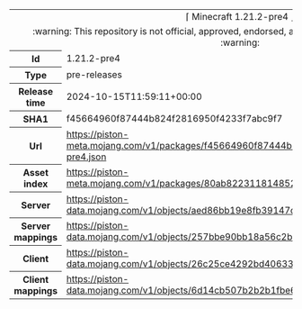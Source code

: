 <html><table>
<tr><td colspan="2" align="center"><img width="0" height="0"><br/>⌈ Minecraft 1.21.2-pre4 ⌋<br/><img width="0" height="0"></td></tr>
<tr><td colspan="2" align="center"><img width="0" height="0"><br/>
:warning: This repository is not official, approved, endorsed, associated or connected with Mojang :warning:
<br/><img width="0" height="0"></td></tr>
<tr><th>Id</th><td>1.21.2-pre4</td></tr>
<tr><th>Type</th><td>pre-releases</td></tr>
<tr><th>Release time</th><td>2024-10-15T11:59:11+00:00</td></tr>
<tr><th>SHA1</th><td>f45664960f87444b824f2816950f4233f7abc9f7</td></tr>
<tr><th>Url</th><td><a href="https://piston-meta.mojang.com/v1/packages/f45664960f87444b824f2816950f4233f7abc9f7/1.21.2-pre4.json">https://piston-meta.mojang.com/v1/packages/f45664960f87444b824f2816950f4233f7abc9f7/1.21.2-pre4.json</a></td></tr>
<tr><th>Asset index</th><td><a href="https://piston-meta.mojang.com/v1/packages/80ab8223118148523b970428790d747fa6b1d168/18.json">https://piston-meta.mojang.com/v1/packages/80ab8223118148523b970428790d747fa6b1d168/18.json</a></td></tr>
<tr><th>Server</th><td><a href="https://piston-data.mojang.com/v1/objects/aed86bb19e8fb39147c9a4534ab5e2b94fa569ea/server.jar">https://piston-data.mojang.com/v1/objects/aed86bb19e8fb39147c9a4534ab5e2b94fa569ea/server.jar</a></td></tr>
<tr><th>Server mappings</th><td><a href="https://piston-data.mojang.com/v1/objects/257bbe90bb18a56c2b05a4c7c77fbf46fe0c7d09/server.txt">https://piston-data.mojang.com/v1/objects/257bbe90bb18a56c2b05a4c7c77fbf46fe0c7d09/server.txt</a></td></tr>
<tr><th>Client</th><td><a href="https://piston-data.mojang.com/v1/objects/26c25ce4292bd40633d4a84329d2487b1149e296/client.jar">https://piston-data.mojang.com/v1/objects/26c25ce4292bd40633d4a84329d2487b1149e296/client.jar</a></td></tr>
<tr><th>Client mappings</th><td><a href="https://piston-data.mojang.com/v1/objects/6d14cb507b2b2b1fbe6414d39895a8fcd222fde7/client.txt">https://piston-data.mojang.com/v1/objects/6d14cb507b2b2b1fbe6414d39895a8fcd222fde7/client.txt</a></td></tr>
</table></html>